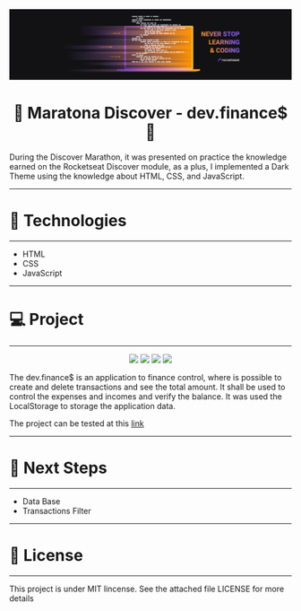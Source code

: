 <div align="center">
  <img src="./assets/Readme/neverstoplearningHeader.png" alt="Header Maratona Discover"/>
</div>

<div>
    <h1 align="center">👾 Maratona Discover - dev.finance$ 👾</h1>
    <p>During the Discover Marathon, it was presented on practice the knowledge earned on the Rocketseat Discover module, as a plus, I implemented a Dark Theme using the knowledge about HTML, CSS, and JavaScript.</p>
</div>
<hr>

<h1>🚀 Technologies</h1>
<hr>
<p>

  * HTML
  * CSS
  * JavaScript

</p>
<hr>

<h1>💻 Project</h1>
<hr>

<div align="center">
  <img src="./assets/Readme/Screen Shot 2021-02-15 at 19.13.50">
  <img src="./assets/Readme/Screen Shot 2021-02-15 at 19.14.05">
  <img src="./assets/Readme/Screen Shot 2021-02-15 at 19.14.22">
  <img src="./assets/Readme/Screen Shot 2021-02-15 at 19.14.33">
</div>

<p>The dev.finance$ is an application to finance control, where is possible to create and delete transactions and see the total amount. It shall be used to control the expenses and incomes and verify the balance. It was used the LocalStorage to storage the application data.</p>
<p>The project can be tested at this <a href="https://rubpalmeida.github.io/Maratona_Discover/" target="_blank">link</a></p>

<hr>

<h1>🚧 Next Steps</h1>
<hr>

  * Data Base
  * Transactions Filter

<hr>


<h1>📝 License</h1>
<hr>
<p>This project is under MIT lincense. See the attached file LICENSE for more details</p>







